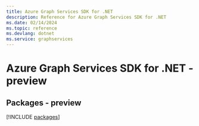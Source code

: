 ```yaml
---
title: Azure Graph Services SDK for .NET
description: Reference for Azure Graph Services SDK for .NET
ms.date: 02/14/2024
ms.topic: reference
ms.devlang: dotnet
ms.service: graphservices
---
```

# Azure Graph Services SDK for .NET - preview
## Packages - preview
[!INCLUDE [packages](graph-services-index.md)]